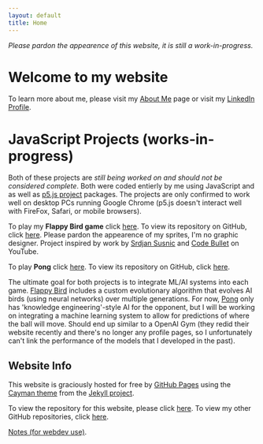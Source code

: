 ```yaml
---
layout: default
title: Home
---
```


*Please pardon the appearence of this website, it is still a work-in-progress.* 

# Welcome to my website 
To learn more about me, please visit my [About Me](./about) page or visit my [LinkedIn Profile](https://www.linkedin.com/in/alec-kulakowski/).

# JavaScript Projects (works-in-progress)
Both of these projects are *still being worked on and should not be considered complete*. Both were coded entierly by me using JavaScript and as well as [p5.js project](https://p5js.org/) packages. The projects are only confirmed to work well on desktop PCs running Google Chrome (p5.js doesn't interact well with FireFox, Safari, or mobile browsers).

To play my **Flappy Bird game** click [here](https://alecthekulak.github.io/flappy/). To view its repository on GitHub, click [here](https://github.com/alecthekulak/flappy). Please pardon the appearence of my sprites, I'm no graphic designer. Project inspired by work by [Srdjan Susnic](https://www.youtube.com/user/ssusnic) and [Code Bullet](https://www.youtube.com/channel/UC0e3QhIYukixgh5VVpKHH9Q) on YouTube. 

To play **Pong** click [here](https://alecthekulak.github.io/pong/). To view its repository on GitHub, click [here](https://github.com/alecthekulak/pong).

The ultimate goal for both projects is to integrate ML/AI systems into each game. [Flappy Bird](https://alecthekulak.github.io/flappy/) includes a custom evolutionary algorithm that evolves AI birds (using neural networks) over multiple generations. For now, [Pong](https://alecthekulak.github.io/pong/) only has 'knowledge engineering'-style AI for the opponent, but I will be working on integrating a machine learning system to allow for predictions of where the ball will move. Should end up similar to a OpenAI Gym (they redid their website recently and there's no longer any profile pages, so I unfortunately can't link the performance of the models that I developed in the past). 

## Website Info 
This website is graciously hosted for free by [GitHub Pages](https://pages.github.com/) using the [Cayman theme](https://github.com/pages-themes/cayman) from the [Jekyll project](https://pages.github.com/themes/). 

To view the repository for this website, please click [here](https://github.com/alecthekulak/alecthekulak.github.io). To view my other GitHub repositories, click [here](https://github.com/alecthekulak?tab=repositories). 




[Notes (for webdev use)](./notes).
